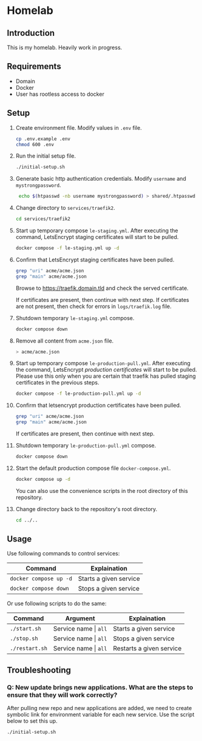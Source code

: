# Homelab

## Introduction

This is my homelab. Heavily work in progress.

## Requirements

- Domain
- Docker
- User has rootless access to docker

## Setup

1. Create environment file.
    Modify values in `.env` file.
    ```bash
    cp .env.example .env
    chmod 600 .env
    ```

2. Run the initial setup file.
    ```bash
    ./initial-setup.sh
    ```

3. Generate basic http authentication credentials.
    Modify `username` and `mystrongpassword`.
    ```bash
     echo $(htpasswd -nb username mystrongpassword) > shared/.htpasswd
    ```

4. Change directory to `services/traefik2`.
    ```bash
    cd services/traefik2
    ```

5. Start up temporary compose `le-staging.yml`.
    After executing the command, LetsEncrypt staging certificates will start to be pulled.
    ```bash
    docker compose -f le-staging.yml up -d
    ```

6. Confirm that LetsEncrypt staging certificates have been pulled.
    ```bash
    grep "uri" acme/acme.json
    grep "main" acme/acme.json
    ```
    Browse to https://traefik.domain.tld and check the served certificate.

    If certificates are present, then continue with next step.
    If certificates are not present, then check for errors in `logs/traefik.log` file.

7. Shutdown temporary `le-staging.yml` compose.
    ```bash
    docker compose down
    ```
8. Remove all content from `acme.json` file.
    ```bash
    > acme/acme.json
    ```

9. Start up temporary compose `le-production-pull.yml`.
    After executing the command, LetsEncrypt *production certificates* will start to be pulled.
    Please use this only when you are certain that traefik has pulled staging certificates in the previous steps.
    ```bash
    docker compose -f le-production-pull.yml up -d
    ```

10. Confirm that letsencrypt production certificates have been pulled.
    ```bash
    grep "uri" acme/acme.json
    grep "main" acme/acme.json
    ```
    If certificates are present, then continue with next step.

11. Shutdown temporary `le-production-pull.yml` compose.
    ```bash
    docker compose down
    ```

12. Start the default production compose file `docker-compose.yml`.
    ```bash
    docker compose up -d
    ```
    You can also use the convenience scripts in the root directory of this repository.

13. Change directory back to the repository's root directory.
    ```bash
    cd ../..
    ```

## Usage

Use following commands to control services:

Command | Explaination
-|-
`docker compose up -d` | Starts a given service
`docker compose down`  | Stops a given service

Or use following scripts to do the same:

Command | Argument | Explaination
-|-|-
`./start.sh`   | Service name \| `all` | Starts a given service
`./stop.sh`    | Service name \| `all` | Stops a given service
`./restart.sh` | Service name \| `all` | Restarts a given service

## Troubleshooting

### Q: New update brings new applications. What are the steps to ensure that they will work correctly?

After pulling new repo and new applications are added, we need to create symbolic link for environment variable for each new service. Use the script below to set this up.

```bash
./initial-setup.sh
```